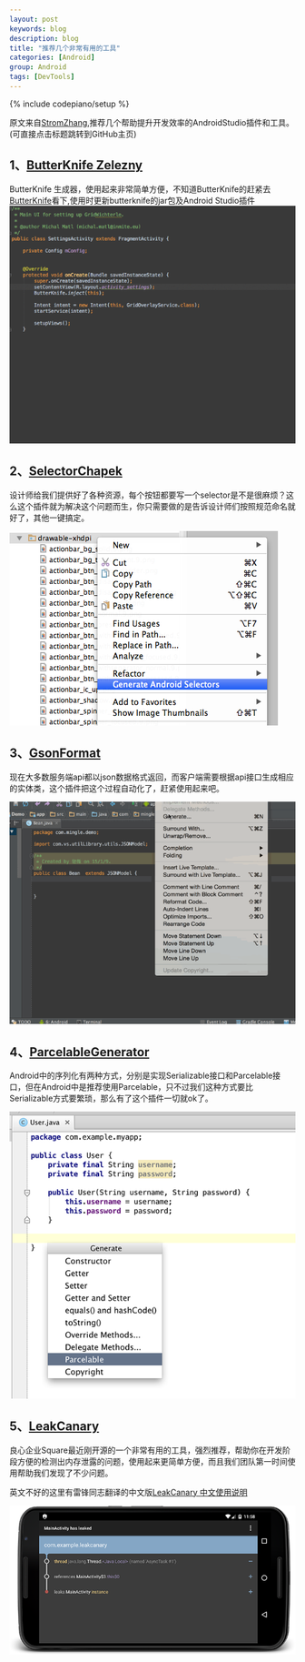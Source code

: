 ```yaml
---
layout: post
keywords: blog
description: blog
title: "推荐几个非常有用的工具"
categories: [Android]
group: Android
tags: [DevTools]
---
```

{% include codepiano/setup %}

原文来自[StromZhang](http://stromzhang.com),推荐几个帮助提升开发效率的AndroidStudio插件和工具。(可直接点击标题跳转到GitHub主页)

## 1、[ButterKnife Zelezny](https://github.com/avast/android-butterknife-zelezny)

ButterKnife 生成器，使用起来非常简单方便，不知道ButterKnife的赶紧去[ButterKnife](http://jakewharton.github.io/butterknife/)看下,使用时更新butterknife的jar包及Android Studio插件
<img src="/image/zelezny_animated.gif"/>

## 2、[SelectorChapek](https://github.com/inmite/android-selector-chapek)

设计师给我们提供好了各种资源，每个按钮都要写一个selector是不是很麻烦？这么这个插件就为解决这个问题而生，你只需要做的是告诉设计师们按照规范命名就好了，其他一键搞定。

<img src="/image/select_option.png"/>

## 3、[GsonFormat](https://github.com/zzz40500/GsonFormat)

现在大多数服务端api都以json数据格式返回，而客户端需要根据api接口生成相应的实体类，这个插件把这个过程自动化了，赶紧使用起来吧。

<img src="/image/gson_format.gif"/>

## 4、[ParcelableGenerator](https://github.com/mcharmas/android-parcelable-intellij-plugin)

Android中的序列化有两种方式，分别是实现Serializable接口和Parcelable接口，但在Android中是推荐使用Parcelable，只不过我们这种方式要比Serializable方式要繁琐，那么有了这个插件一切就ok了。

<img src="/image/parcelable_generator.png"/>

## 5、[LeakCanary](https://github.com/square/leakcanary)

良心企业Square最近刚开源的一个非常有用的工具，强烈推荐，帮助你在开发阶段方便的检测出内存泄露的问题，使用起来更简单方便，而且我们团队第一时间使用帮助我们发现了不少问题。

英文不好的这里有雷锋同志翻译的中文版[LeakCanary 中文使用说明](http://www.liaohuqiu.net/cn/posts/leak-canary-read-me/)

<img src="/image/leakcaneray.png"/>
